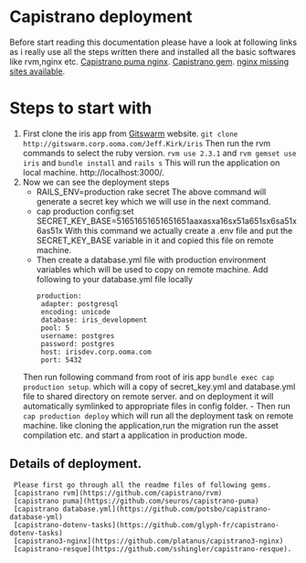 # Capistrano deployment
  Before start reading this documentation please have a look at following links as i really use all the steps written there and installed all the basic softwares like rvm,nginx etc.
   [Capistrano puma nginx](https://www.digitalocean.com/community/tutorials/deploying-a-rails-app-on-ubuntu-14-04-with-capistrano-nginx-and-puma).
   [Capistrano gem](https://github.com/capistrano/capistrano/).
   [nginx missing sites available](https://stackoverflow.com/questions/17413526/nginx-missing-sites-available-directory).

# Steps to start with
  1. First clone the iris app from [Gitswarm](http://gitswarm.corp.ooma.com/Jeff.Kirk/iris) website.
  `git clone http://gitswarm.corp.ooma.com/Jeff.Kirk/iris`
  Then run the rvm commands to select the ruby version.
  `rvm use 2.3.1` and `rvm gemset use iris` and `bundle install` and `rails s`
  This will run the application on local machine.
  http://localhost:3000/.
  2. Now we can see the deployment steps 
     - RAILS_ENV=production rake secret 
       The above command will generate a secret key which we will use in the next command.
     - cap production config:set SECRET_KEY_BASE=51651651651651651aaxasxa16sx51a651sx6sa51x6as51x 
       With this command we actually create a .env file and put the SECRET_KEY_BASE variable in it 
       and copied this file on remote machine.
     - Then create a database.yml file with production environment variables which will be used 
       to copy on remote machine.
       Add following to your database.yml file locally
	     ``` 
	     production:
	      adapter: postgresql
	      encoding: unicode
	      database: iris_development
	      pool: 5
	      username: postgres
	      password: postgres
	      host: irisdev.corp.ooma.com
	      port: 5432

	     ``` 
      Then run following command from root of iris app 
      `bundle exec cap production setup`.
      which will a copy of secret_key.yml and database.yml file to shared directory on remote server.
      and on deployment it will automatically symlinked to appropriate files in config folder.
    - Then run `cap production deploy` which will run all the deployment task on remote machine.
      like cloning the application,run the migration run the asset compilation etc. and start a 
      application in production mode. 

##  Details of deployment.
     Please first go through all the readme files of following gems.
     [capistrano rvm](https://github.com/capistrano/rvm) 
     [capistrano puma](https://github.com/seuros/capistrano-puma)
     [capistrano database.yml](https://github.com/potsbo/capistrano-database-yml)
     [capistrano-dotenv-tasks](https://github.com/glyph-fr/capistrano-dotenv-tasks)
     [capistrano3-nginx](https://github.com/platanus/capistrano3-nginx)
     [capistrano-resque](https://github.com/sshingler/capistrano-resque). 




